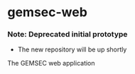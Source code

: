 # gemsec-web
### Note: Deprecated initial prototype
* The new repository will be up shortly

The GEMSEC web application
